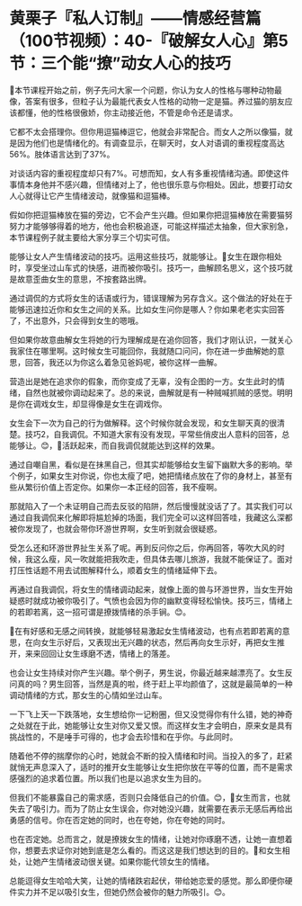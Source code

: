 # 黄栗子『私人订制』——情感经营篇（100节视频）：40-『破解女人心』第5节：三个能“撩”动女人心的技巧

🎼本节课程开始之前，例子先问大家一个问题，你认为女人的性格与哪种动物最像，答案有很多，但粒子认为最能代表女人性格的动物一定是猫。养过猫的朋友应该都懂，他的性格很傲娇，你主动接近他，不管是命令还是请求。

它都不太会搭理你。但你用逗猫棒逗它，他就会非常配合。而女人之所以像猫，就是因为他们也是情绪化的。有调查显示，在聊天时，女人对语调的重视程度高达56%。肢体语言达到了37%。

对谈话内容的重视程度却只有7%。可想而知，女人有多重视情绪沟通。即使这件事情本身他并不感兴趣，但情绪对上了，他也很乐意与你相处。因此，想要打动女人心就得让它产生情绪波动，就像猫和逗猫棒。

假如你把逗猫棒放在猫的旁边，它不会产生兴趣。但如果你把逗猫棒放在需要猫努努力才能够够得着的地方，他也会积极追逐，可能这样描述太抽象，但大家别急，本节课程例子就主要给大家分享三个切实可信。

能够让女人产生情绪波动的技巧。运用这些技巧，就能够让。🎼女生在跟你相处时，享受坐过山车式的快感，进而被你吸引。技巧一，曲解顾名思义，这个技巧就是故意歪曲女生的意思，不按套路出牌。

通过调侃的方式将女生的话语或行为，错误理解为另存含义。这个做法的好处在于能够迅速拉近你和女生之间的关系。比如女生问你是哪人？你如果老老实实回答了，不出意外，只会得到女生的嗯哦。

但如果你故意曲解女生将她的行为理解成是在追你回答，我们才刚认识，一就关心我家住在哪里啊。这时候女生可能回你，我就随口问问，你在进一步曲解她的意思，回答，我还以为你这么着急见爸妈呢，被你这样一曲解。

营造出是她在追求你的假象，而你变成了无辜，没有企图的一方。女生此时的情绪，自然也就被你调动起来了。总的来说，曲解就是有一种贼喊抓贼的感觉。明明是你在调戏女生，却显得像是女生在调戏你。

女生会下一次为自己的行为做解释。这个时候你就会发现，和女生聊天真的很清楚。技巧2，自我调侃。不知道大家有没有发现，平常些俏皮出人意料的回答，总能够让。😊，🎼活跃起来，而自我调侃就能达到这样的效果。

通过自嘲自黑，看似是在抹黑自己，但其实却能够给女生留下幽默大多的影响。举个例子，如果女生对你说，你也太瘦了吧，她把情绪点放在了你的身材上，甚至有些从繁衍价值上否定你。如果你一本正经的回答，我不瘦啊。

那就陷入了一个未证明自己而去反驳的陷阱，然后慢慢就没话了了。其实我们可以通过自我调侃来化解即将尴尬掉的场面，我们完全可以这样回答哇，我藏这么深都被你发现了，也就会带你环游世界啊，女生听到就会很疑惑。

受怎么还和环游世界扯生关系了呢。再到反问你之后，你再回答，等吹大风的时候，我这么瘦，风一吹就能把我吹走，但具体去哪儿旅游，我就不能保证了。面对打压性话题不用去试图解释什么，顺着女生的情绪延伸下去。

再通过自我调侃，将女生的情绪调动起来，就像上面的兽与环游世界，当女生开始疑惑时就成功被你吸引了。气愤也会因为你的幽默变得轻松愉快。技巧三，情绪上的若即若离，这一招可谓是撩拨情绪的杀手锏。😊。

🎼在有好感和无感之间转换，就能够轻易激起女生情绪波动，也有点若即若离的意思，在向女生示好后，又表现出无兴趣的状态，然后再向女生示好，再把女生推开，来来回回让女生琢磨不透，情绪上的落差。

也会让女生持续对你产生兴趣。举个例子，男生说，你最近越来越漂亮了。女生反问真的吗？男生回答，当然是真的啦，终于赶上平均颜值了，这就是最简单的一种调动情绪的方式，那女生的心情如坐过山车。

一下飞上天一下跌落地，女生想给你一记粉圈，但又没觉得你有什么错，她的神奇之处就在于此，她能够让女生对你又爱又恨。而这样女生才会明白，原来女是具有挑战性的，不是唾手可得的，也才会去珍惜和在乎你。与此同时。

随着他不停的揣摩你的心时，她就会不断的投入情绪和时间。当投入的多了，赶紧就悄无声息深入了，适时的推开女生能够让女生把你放在平等的位置，而不是需求感强烈的追求着位置。所以我们也是以追求女生为目的。

但我们不能暴露自己的需求感，否则只会降低自己的价值。😊，🎼女生而言，也就失去了吸引力。而为了防止女生误会，你对她没兴趣，就需要在表示无感后再给出勇感的信号。你在否定她的同时，也在夸她，你在夸她的同时。

也在否定她。总而言之，就是撩拨女生的情绪，让她对你琢磨不透，让她一直想着你，想要去求证你对她到底是怎么看的。而这这是我们想达到的目的。🎼和女生相处，让她产生情绪波动很关键。如果你能代领女生的情绪。

总能逗得女生哈哈大笑，让她的情绪跌宕起伏，带给她恋爱的感觉。那么即便你硬件实力并不足以吸引女生，但她仍然会被你的魅力所吸引。😊。


